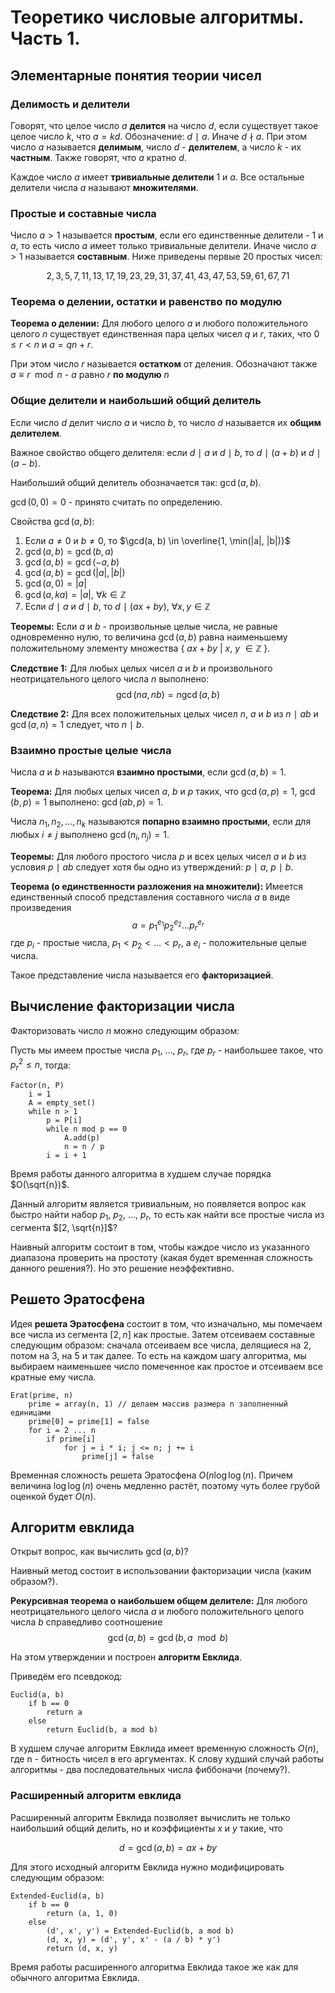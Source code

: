 
# Теоретико числовые алгоритмы. Часть 1.

## Элементарные понятия теории чисел

### Делимость и делители

Говорят, что целое число $a$ **делится** на число $d$, если существует такое
целое число $k$, что $a = kd$. Обозначение: $d$ $\mid$ $a$. Иначе $d$ $\nmid$ $a$.
При этом число $a$ называется **делимым**, число $d$ - **делителем**, а число $k$ - их **частным**. 
Также говорят, что $a$ кратно $d$.

Каждое число $a$ имеет **тривиальные делители** $1$ и $a$. Все остальные
делители числа $a$ называют **множителями**.

### Простые и составные чиcла

Число $a > 1$ называется **простым**, если его единственные делители - $1$ и
$a$, то есть число $a$ имеет только тривиальные делители. Иначе число $a > 1$ называется **составным**.
Ниже приведены первые 20 простых чисел:

$$
2, 3, 5, 7, 11, 13, 17, 19, 23, 29, 31, 37, 41, 43, 47, 53, 59, 61, 67, 71
$$

### Теорема о делении, остатки и равенство по модулю

**Теорема о делении:** Для любого целого $a$ и любого положительного целого $n$
существует единственная пара целых чисел $q$ и $r$, таких, что $0 \le r < n$ и
$a = qn + r$.

При этом число $r$ называется **остатком** от деления. Обозначают также 
$a \equiv r \mod n$ - $a$ равно $r$ **по модулю** $n$

### Общие делители и наибольший общий делитель

Если число $d$ делит число $a$ и число $b$, то число $d$ называется их **общим 
делителем**. 

Важное свойство общего делителя: если $d$ $\mid$ $a$ и $d$ $\mid$
$b$, то $d$ $\mid$ $(a + b)$ и $d$ $\mid$ $(a - b)$.


Наибольший общий делитель обозначается так: $\gcd(a, b)$. 

$\gcd(0, 0) = 0$ - принято считать по определению.

Свойства $\gcd(a, b)$:
1. Если $a \ne 0$ и $b \ne 0$, то $\gcd(a, b) \in \overline{1, \min(|a|, |b|)}$
2. $\gcd(a, b) = \gcd(b, a)$
3. $\gcd(a, b) = \gcd(-a, b)$
4. $\gcd(a, b) = \gcd(|a|, |b|)$
5. $\gcd(a, 0) = |a|$
6. $\gcd(a, ka) = |a|$, $\forall k \in \mathbb{Z}$
7. Если $d$ $\mid$ $a$ и $d$ $\mid$ $b$, то $d$ $\mid$ $(ax + by)$, $\forall x, y \in \mathbb{Z}$

**Теоремы:** Если $a$ и $b$ - произвольные целые числа, не равные одновременно
нулю, то величина $\gcd(a, b)$ равна наименьшему положительному элементу
множества { $ax + by$ | $x$, $y$ $\in \mathbb{Z}$ }.

**Следствие 1:** Для любых целых чисел $a$ и $b$ и произвольного неотрицательного
целого числа $n$ выполнено: 
$$\gcd(na, nb) = n\gcd(a, b)$$ 

**Следствие 2:** Для всех положительных целых чисел $n$, $a$ и $b$ из $n$ $\mid$
$ab$ и $\gcd(a, n) = 1$ следует, что $n$ $\mid$ $b$.

### Взаимно простые целые числа

Числа $a$ и $b$ называются **взаимно простыми**, если $\gcd(a, b) = 1$.

**Теорема:** Для любых целых чисел $a$, $b$ и $p$ таких, что $\gcd(a, p) = 1$,
$\gcd(b, p) = 1$ выполнено: $\gcd(ab, p) = 1$. 

Числа $n_1, n_2, \ldots, n_k$ называются **попарно взаимно простыми**, если для
любых $i \ne j$ выполнено $\gcd(n_i, n_j) = 1$.

**Теоремы:** Для любого простого числа $p$ и всех целых чисел $a$ и $b$ из
условия $p$ $\mid$ $ab$ следует хотя бы одно из утверждений: $p$ $\mid$ $a$, $p$
$\mid$ $b$.

**Теорема (о единственности разложения на множители):** Имеется единственный
способ представления составного числа $a$ в виде произведения 
$$a = p_1^{e_1}p_2^{e_2} \ldots p_r^{e_r}$$
где $p_i$ - простые числа, $p_1 < p_2 < \ldots < p_r$, а $e_i$ -
положительные целые числа.

Такое представление числа называется его **факторизацией**.

## Вычисление факторизации числа

Факторизовать число $n$ можно следующим образом:

Пусть мы имеем простые числа $p_1$, $\ldots$, $p_r$, где $p_r$ - наибольшее
такое, что $p_r^2 \le n$, тогда:

```
Factor(n, P)
    i = 1
    A = empty_set()
    while n > 1
        p = P[i]
        while n mod p == 0
            A.add(p)
            n = n / p
        i = i + 1
```

Время работы данного алгоритма в худшем случае порядка $O(\sqrt{n})$.

Данный алгоритм является тривиальным, но появляется вопрос как быстро найти
набор $p_1$, $p_2$, $\ldots$, $p_r$, то есть как найти все простые числа из
сегмента $[2, \sqrt{n}]$? 

Наивный алгоритм состоит в том, чтобы каждое число из указанного диапазона
проверить на простоту (какая будет временная сложность данного решения?). 
Но это решение неэффективно. 

## Решето Эратосфена

Идея **решета Эратосфена** состоит в том, что изначально, мы помечаем все числа
из сегмента $[2, n]$ как простые. Затем отсеиваем составные следующим образом:
сначала отсеиваем все числа, делящиеся на 2, потом на 3, на 5 и так далее. То
есть на каждом шагу алгоритма, мы выбираем наименьшее число помеченное как
простое и отсеиваем все кратные ему числа.

```
Erat(prime, n)
    prime = array(n, 1) // делаем массив размера n заполненный единицами
    prime[0] = prime[1] = false
    for i = 2 ... n
        if prime[i]
            for j = i * i; j <= n; j += i
                prime[j] = false
```

Временная сложность решета Эратосфена $O(n\log\log(n)$. Причем величина
$\log\log(n)$ очень медленно растёт, поэтому чуть более грубой оценкой будет
$O(n)$.

## Алгоритм евклида

Открыт вопрос, как вычислить $\gcd(a, b)$?

Наивный метод состоит в использовании факторизации числа (каким образом?).

**Рекурсивная теорема о наибольшем общем делителе:** Для любого неотрицательного
целого числа $a$ и любого положительного целого числа $b$ справедливо
соотношение 
$$\gcd(a, b) = \gcd(b, a \mod b)$$

На этом утверждении и построен **алгоритм Евклида**. 

Приведём его псевдокод:

```
Euclid(a, b)
    if b == 0
        return a
    else 
        return Euclid(b, a mod b)
```

В худшем случае алгоритм Евклида имеет временную сложность $O(n)$, где n -
битность чисел в его аргументах. К слову худший случай работы алгоритмы - два
последовательных числа фиббоначи (почему?).

### Расширенный алгоритм евклида

Расширенный алгоритм Евклида позволяет вычислить не только наибольший общий
делить, но и коэффициенты $x$ и $y$ такие, что 

$$d = \gcd(a, b) = ax + by$$

Для этого исходный алгоритм Евклида нужно модифицировать следующим образом: 

```
Extended-Euclid(a, b)
    if b == 0
        return (a, 1, 0)
    else 
        (d', x', y') = Extended-Euclid(b, a mod b)
        (d, x, y) = (d', y', x' - (a / b) * y')
        return (d, x, y)
```

Время работы расширенного алгоритма Евклида такое же как для обычного алгоритма
Евклида.































